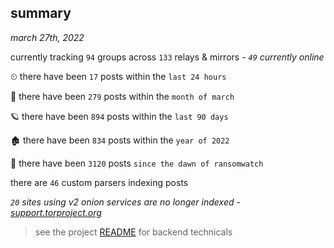 
## summary
_march 27th, 2022_

currently tracking `94` groups across `133` relays & mirrors - _`49` currently online_

⏲ there have been `17` posts within the `last 24 hours`

🦈 there have been `279` posts within the `month of march`

🪐 there have been `894` posts within the `last 90 days`

🏚 there have been `834` posts within the `year of 2022`

🦕 there have been `3120` posts `since the dawn of ransomwatch`

there are `46` custom parsers indexing posts

_`20` sites using v2 onion services are no longer indexed - [support.torproject.org](https://support.torproject.org/onionservices/v2-deprecation/)_

> see the project [README](https://github.com/thetanz/ransomwatch#ransomwatch--) for backend technicals
